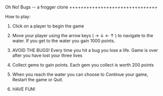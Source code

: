 Oh No! Bugs -- a frogger clone
+++++++++++++++++++++++++++++++

How to play:

1) Click on a player to begin the game

2) Move your player using the arrow keys ( → ↓ ← ↑ ) to navigate to the water.   If you get to the water you gain 1000 points.
   
3) AVOID THE BUGS!  Every time you hit a bug you lose a life.   Game is over after you have lost your three lives
   
4) Collect gems to gain points.   Each gem you collect is worth 200 points
   
5) When you reach the water you can choose to Continue your game,  Restart the game or Quit.
   
6) HAVE FUN!